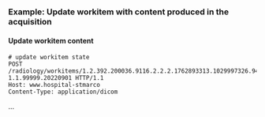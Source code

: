 ### Example: Update workitem with content produced in the acquisition

#### Update workitem content
```http
# update workitem state
POST /radiology/workitems/1.2.392.200036.9116.2.2.2.1762893313.1029997326.945873?1.1.99999.20220901 HTTP/1.1
Host: www.hospital-stmarco
Content-Type: application/dicom
```

...

